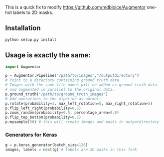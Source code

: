 This is a quick fix to modify https://github.com/mdbloice/Augmentor one-hot labels to 2D masks.

## Installation
```python
python setup.py install
```

## Usage is exactly the same:

```python
import Augmentor

p = Augmentor.Pipeline("/path/to/images","/outputdirectory")
# Point to a directory containing ground truth data.
# Images with the same file names will be added as ground truth data
# and augmented in parallel to the original data.
p.ground_truth("/path/to/ground_truth_images")
# Add operations to the pipeline as normal:
p.rotate(probability=1, max_left_rotation=5, max_right_rotation=5)
p.flip_left_right(probability=0.5)
p.zoom_random(probability=0.5, percentage_area=0.8)
p.flip_top_bottom(probability=0.5)
p.mysample(50) # this will create images and masks in outputdirectory
```

### Generators for Keras
```python
g = p.keras_generator(batch_size=128)
images, labels = next(g) # labels are 2D masks in this fork
```
